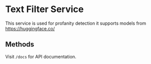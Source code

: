 # Text Filter Service

This service is used for profanity detection it supports models from https://huggingface.co/

## Methods

Visit `/docs` for API documentation.